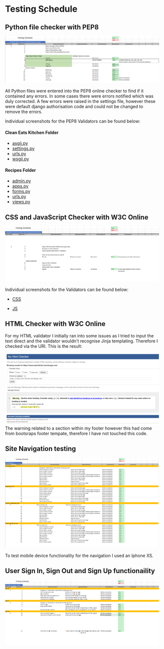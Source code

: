 # Testing Schedule 

## Python file checker with PEP8

![PEP8 schedule](static/images/testing/testingschedule-pep8.png)  

All Python files were entered into the PEP8 online checker to find if it contained any errors. In some cases there were errors notified which was duly corrected.  A few errors were raised in the settings file, however these were default django authorisation code and could not be changed to remove the errors.

Individual screenshots for the PEP8 Validators can be found below:

#### Clean Eats Kitchen Folder
* [asgii.py](static/images/testing/asgi-pep8.png)
* [settings.py](static/images/testing/settings1-pep8.png)
* [urls.py](static/images/testing/urls1-pep8.png)
* [wsgii.py](static/images/testing/wsgii-pep8.png)

#### Recipes Folder
* [admin.py](static/images/testing/admin-pep8.png)
* [apps.py](static/images/testing/apps-pep8.png)
* [forms.py](static/images/testing/forms-pep8.png)
* [urls.py](static/images/testing/urls2-pep8.png)
* [views.py](static/images/testing/views-pep8.png)

## CSS and JavaScript Checker with W3C Online

![W3C and Jshint schedule](static/images/testing/css-js-schedule.png)  

Individual screenshots for the Validators can be found below:
* [CSS](static/images/testing/css-validator.png)

* [JS](static/images/testing/javascript-validator.png)

## HTML Checker with W3C Online

For my HTML validator I initially ran into some issues as I tried to input the text direct and the validator wouldn't recognise Jinja templating. Therefore I checked via the URI. This is the result:

![HTML](static/images/testing/html-validator.png)  
The warning related to a section within my footer however this had come from bootsraps footer tempate, therefore I have not touched this code.

## Site Navigation testing  
![Site Navigation](static/images/testing/site-navigation-schedule.png)  

To test mobile device functionality for the navigation I used an Iphone XS.

## User Sign In, Sign Out and Sign Up functionaility
![Users](static/images/testing/users-schedule.png)  
